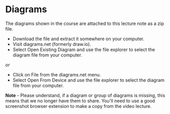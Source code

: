 # Diagrams

The diagrams shown in the course are attached to this lecture note as a zip file.

- Download the file and extract it somewhere on your computer.
- Visit diagrams.net (formerly draw.io). 
- Select Open Existing Diagram and use the file explorer to select the diagram file from your computer.

*or*

- Click on File from the diagrams.net menu. 
- Select Open From Device and use the file explorer to select the diagram file from your computer.

**Note** - Please understand, if a diagram or group of diagrams is missing, this means that we no longer have them to share.
You'll need to use a good screenshot browser extension to make a copy from the video lecture.

